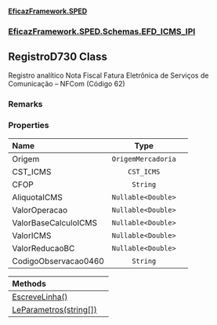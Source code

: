 #### [EficazFramework.SPED](EficazFrameworkSPED.md 'EficazFramework SPED')
### [EficazFramework.SPED.Schemas.EFD_ICMS_IPI](EficazFramework.SPED.Schemas.EFD_ICMS_IPI.md 'EficazFramework.SPED.Schemas.EFD_ICMS_IPI')

## RegistroD730 Class

Registro analítico Nota Fiscal Fatura Eletrônica de Serviços de Comunicação – NFCom (Código 62)

### Remarks
### Properties

| Name | Type | |
| :--- | :---: | :--- |
| Origem | `OrigemMercadoria` |  |
| CST_ICMS | `CST_ICMS` |  |
| CFOP | `String` |  |
| AliquotaICMS | `Nullable<Double>` |  |
| ValorOperacao | `Nullable<Double>` |  |
| ValorBaseCalculoICMS | `Nullable<Double>` |  |
| ValorICMS | `Nullable<Double>` |  |
| ValorReducaoBC | `Nullable<Double>` |  |
| CodigoObservacao0460 | `String` |  |

| Methods | |
| :--- | :--- |
| [EscreveLinha()](EficazFramework.SPED.Schemas.EFD_ICMS_IPI/RegistroD730/EscreveLinha().md 'EficazFramework.SPED.Schemas.EFD_ICMS_IPI.RegistroD730.EscreveLinha()') | |
| [LeParametros(string[])](EficazFramework.SPED.Schemas.EFD_ICMS_IPI/RegistroD730/LeParametros(string[]).md 'EficazFramework.SPED.Schemas.EFD_ICMS_IPI.RegistroD730.LeParametros(string[])') | |
